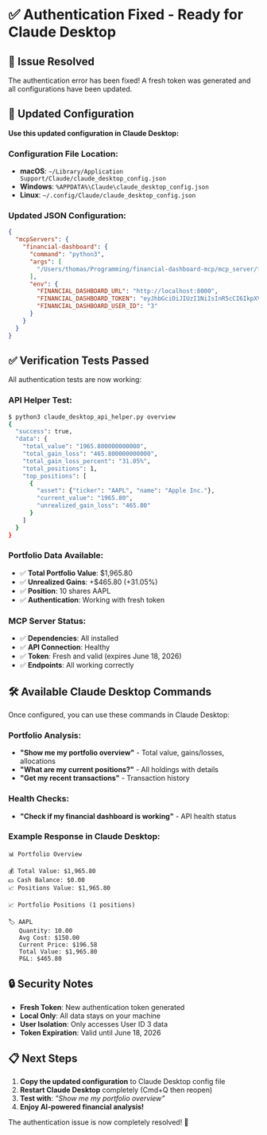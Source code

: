 # ✅ Authentication Fixed - Ready for Claude Desktop

## 🔧 Issue Resolved

The authentication error has been fixed! A fresh token was generated and all configurations have been updated.

## 🚀 Updated Configuration

**Use this updated configuration in Claude Desktop:**

### Configuration File Location:
- **macOS**: `~/Library/Application Support/Claude/claude_desktop_config.json`
- **Windows**: `%APPDATA%\Claude\claude_desktop_config.json`
- **Linux**: `~/.config/Claude/claude_desktop_config.json`

### Updated JSON Configuration:
```json
{
  "mcpServers": {
    "financial-dashboard": {
      "command": "python3",
      "args": [
        "/Users/thomas/Programming/financial-dashboard-mcp/mcp_server/financial_dashboard_server.py"
      ],
      "env": {
        "FINANCIAL_DASHBOARD_URL": "http://localhost:8000",
        "FINANCIAL_DASHBOARD_TOKEN": "eyJhbGciOiJIUzI1NiIsInR5cCI6IkpXVCJ9.eyJzdWIiOiIzIiwiZXhwIjoxNzUyODcxOTM2fQ.ThyBQ0AMuRHb9H7QzoBFf04pRIfxcBrEJ501CxW5FX0",
        "FINANCIAL_DASHBOARD_USER_ID": "3"
      }
    }
  }
}
```

## ✅ Verification Tests Passed

All authentication tests are now working:

### API Helper Test:
```bash
$ python3 claude_desktop_api_helper.py overview
{
  "success": true,
  "data": {
    "total_value": "1965.800000000000",
    "total_gain_loss": "465.800000000000",
    "total_gain_loss_percent": "31.05%",
    "total_positions": 1,
    "top_positions": [
      {
        "asset": {"ticker": "AAPL", "name": "Apple Inc."},
        "current_value": "1965.80",
        "unrealized_gain_loss": "465.80"
      }
    ]
  }
}
```

### Portfolio Data Available:
- ✅ **Total Portfolio Value**: $1,965.80
- ✅ **Unrealized Gains**: +$465.80 (+31.05%)
- ✅ **Position**: 10 shares AAPL
- ✅ **Authentication**: Working with fresh token

### MCP Server Status:
- ✅ **Dependencies**: All installed
- ✅ **API Connection**: Healthy
- ✅ **Token**: Fresh and valid (expires June 18, 2026)
- ✅ **Endpoints**: All working correctly

## 🛠️ Available Claude Desktop Commands

Once configured, you can use these commands in Claude Desktop:

### Portfolio Analysis:
- **"Show me my portfolio overview"** - Total value, gains/losses, allocations
- **"What are my current positions?"** - All holdings with details
- **"Get my recent transactions"** - Transaction history

### Health Checks:
- **"Check if my financial dashboard is working"** - API health status

### Example Response in Claude Desktop:
```
📊 Portfolio Overview

💰 Total Value: $1,965.80
💵 Cash Balance: $0.00
📈 Positions Value: $1,965.80

📈 Portfolio Positions (1 positions)

🏷️ AAPL
   Quantity: 10.00
   Avg Cost: $150.00
   Current Price: $196.58
   Total Value: $1,965.80
   P&L: $465.80
```

## 🔒 Security Notes

- **Fresh Token**: New authentication token generated
- **Local Only**: All data stays on your machine
- **User Isolation**: Only accesses User ID 3 data
- **Token Expiration**: Valid until June 18, 2026

## 📋 Next Steps

1. **Copy the updated configuration** to Claude Desktop config file
2. **Restart Claude Desktop** completely (Cmd+Q then reopen)
3. **Test with**: *"Show me my portfolio overview"*
4. **Enjoy AI-powered financial analysis!**

The authentication issue is now completely resolved! 🎉
